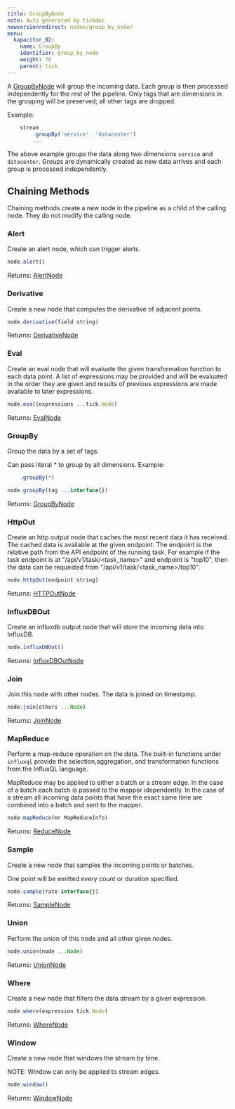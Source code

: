 ```yaml
---
title: GroupByNode
note: Auto generated by tickdoc
newversionredirect: nodes/group_by_node/
menu:
  kapacitor_02:
    name: GroupBy
    identifier: group_by_node
    weight: 70
    parent: tick
---
```


A [GroupByNode](/kapacitor/v0.2/tick/group_by_node/) will group the incoming data.
Each group is then processed independently for the rest of the pipeline.
Only tags that are dimensions in the grouping will be preserved;
all other tags are dropped.

Example:


```javascript
    stream
        .groupBy('service', 'datacenter')
        ...
```

The above example groups the data along two dimensions `service` and `datacenter`.
Groups are dynamically created as new data arrives and each group is processed
independently.


Chaining Methods
----------------

Chaining methods create a new node in the pipeline as a child of the calling node. They do not modify the calling node.

### Alert

Create an alert node, which can trigger alerts.


```javascript
node.alert()
```

Returns: [AlertNode](/kapacitor/v0.2/tick/alert_node/)


### Derivative

Create a new node that computes the derivative of adjacent points.


```javascript
node.derivative(field string)
```

Returns: [DerivativeNode](/kapacitor/v0.2/tick/derivative_node/)


### Eval

Create an eval node that will evaluate the given transformation function to each data point.
A list of expressions may be provided and will be evaluated in the order they are given
and results of previous expressions are made available to later expressions.


```javascript
node.eval(expressions ...tick.Node)
```

Returns: [EvalNode](/kapacitor/v0.2/tick/eval_node/)


### GroupBy

Group the data by a set of tags.

Can pass literal * to group by all dimensions.
Example:


```javascript
    .groupBy(*)
```



```javascript
node.groupBy(tag ...interface{})
```

Returns: [GroupByNode](/kapacitor/v0.2/tick/group_by_node/)


### HttpOut

Create an http output node that caches the most recent data it has received.
The cached data is available at the given endpoint.
The endpoint is the relative path from the API endpoint of the running task.
For example if the task endpoint is at &#34;/api/v1/task/&lt;task_name&gt;&#34; and endpoint is
&#34;top10&#34;, then the data can be requested from &#34;/api/v1/task/&lt;task_name&gt;/top10&#34;.


```javascript
node.httpOut(endpoint string)
```

Returns: [HTTPOutNode](/kapacitor/v0.2/tick/http_out_node/)


### InfluxDBOut

Create an influxdb output node that will store the incoming data into InfluxDB.


```javascript
node.influxDBOut()
```

Returns: [InfluxDBOutNode](/kapacitor/v0.2/tick/influx_d_b_out_node/)


### Join

Join this node with other nodes. The data is joined on timestamp.


```javascript
node.join(others ...Node)
```

Returns: [JoinNode](/kapacitor/v0.2/tick/join_node/)


### MapReduce

Perform a map-reduce operation on the data.
The built-in functions under `influxql` provide the
selection,aggregation, and transformation functions
from the InfluxQL language.

MapReduce may be applied to either a batch or a stream edge.
In the case of a batch each batch is passed to the mapper idependently.
In the case of a stream all incoming data points that have
the exact same time are combined into a batch and sent to the mapper.


```javascript
node.mapReduce(mr MapReduceInfo)
```

Returns: [ReduceNode](/kapacitor/v0.2/tick/reduce_node/)


### Sample

Create a new node that samples the incoming points or batches.

One point will be emitted every count or duration specified.


```javascript
node.sample(rate interface{})
```

Returns: [SampleNode](/kapacitor/v0.2/tick/sample_node/)


### Union

Perform the union of this node and all other given nodes.


```javascript
node.union(node ...Node)
```

Returns: [UnionNode](/kapacitor/v0.2/tick/union_node/)


### Where

Create a new node that filters the data stream by a given expression.


```javascript
node.where(expression tick.Node)
```

Returns: [WhereNode](/kapacitor/v0.2/tick/where_node/)


### Window

Create a new node that windows the stream by time.

NOTE: Window can only be applied to stream edges.


```javascript
node.window()
```

Returns: [WindowNode](/kapacitor/v0.2/tick/window_node/)
